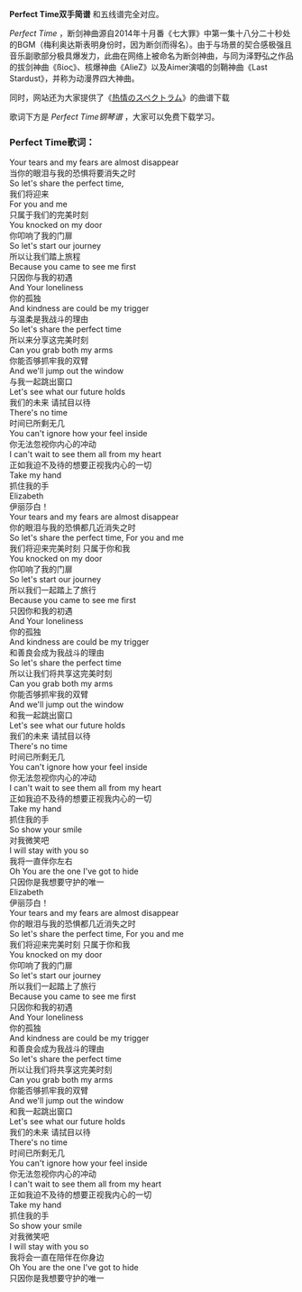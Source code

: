 

**Perfect Time双手简谱** 和五线谱完全对应。

_Perfect Time_
，断剑神曲源自2014年十月番《七大罪》中第一集十八分二十秒处的BGM（梅利奥达斯表明身份时，因为断剑而得名）。由于与场景的契合感极强且音乐副歌部分极具爆发力，此曲在网络上被命名为断剑神曲，与同为泽野弘之作品的拔剑神曲《ßίος》、核爆神曲《AlieZ》以及Aimer演唱的剑鞘神曲《Last
Stardust》，并称为动漫界四大神曲。

同时，网站还为大家提供了《[热情のスペクトラム](Music-5307-热情のスペクトラム-七大罪OP.html "热情のスペクトラム")》的曲谱下载

歌词下方是 _Perfect Time钢琴谱_ ，大家可以免费下载学习。

### Perfect Time歌词：

Your tears and my fears are almost disappear  
当你的眼泪与我的恐惧将要消失之时  
So let's share the perfect time,  
我们将迎来  
For you and me  
只属于我们的完美时刻  
You knocked on my door  
你叩响了我的门扉  
So let's start our journey  
所以让我们踏上旅程  
Because you came to see me first  
只因你与我的初遇  
And Your loneliness  
你的孤独  
And kindness are could be my trigger  
与温柔是我战斗的理由  
So let's share the perfect time  
所以来分享这完美时刻  
Can you grab both my arms  
你能否够抓牢我的双臂  
And we'll jump out the window  
与我一起跳出窗口  
Let's see what our future holds  
我们的未来 请拭目以待  
There's no time  
时间已所剩无几  
You can't ignore how your feel inside  
你无法忽视你内心的冲动  
I can't wait to see them all from my heart  
正如我迫不及待的想要正视我内心的一切  
Take my hand  
抓住我的手  
Elizabeth  
伊丽莎白！  
Your tears and my fears are almost disappear  
你的眼泪与我的恐惧都几近消失之时  
So let's share the perfect time, For you and me  
我们将迎来完美时刻 只属于你和我  
You knocked on my door  
你叩响了我的门扉  
So let's start our journey  
所以我们一起踏上了旅行  
Because you came to see me first  
只因你和我的初遇  
And Your loneliness  
你的孤独  
And kindness are could be my trigger  
和善良会成为我战斗的理由  
So let's share the perfect time  
所以让我们将共享这完美时刻  
Can you grab both my arms  
你能否够抓牢我的双臂  
And we'll jump out the window  
和我一起跳出窗口  
Let's see what our future holds  
我们的未来 请拭目以待  
There's no time  
时间已所剩无几  
You can't ignore how your feel inside  
你无法忽视你内心的冲动  
I can't wait to see them all from my heart  
正如我迫不及待的想要正视我内心的一切  
Take my hand  
抓住我的手  
So show your smile  
对我微笑吧  
I will stay with you so  
我将一直伴你左右  
Oh You are the one I've got to hide  
只因你是我想要守护的唯一  
Elizabeth  
伊丽莎白！  
Your tears and my fears are almost disappear  
你的眼泪与我的恐惧都几近消失之时  
So let's share the perfect time, For you and me  
我们将迎来完美时刻 只属于你和我  
You knocked on my door  
你叩响了我的门扉  
So let's start our journey  
所以我们一起踏上了旅行  
Because you came to see me first  
只因你和我的初遇  
And Your loneliness  
你的孤独  
And kindness are could be my trigger  
和善良会成为我战斗的理由  
So let's share the perfect time  
所以让我们将共享这完美时刻  
Can you grab both my arms  
你能否够抓牢我的双臂  
And we'll jump out the window  
和我一起跳出窗口  
Let's see what our future holds  
我们的未来 请拭目以待  
There's no time  
时间已所剩无几  
You can't ignore how your feel inside  
你无法忽视你内心的冲动  
I can't wait to see them all from my heart  
正如我迫不及待的想要正视我内心的一切  
Take my hand  
抓住我的手  
So show your smile  
对我微笑吧  
I will stay with you so  
我将会一直在陪伴在你身边  
Oh You are the one I've got to hide  
只因你是我想要守护的唯一

